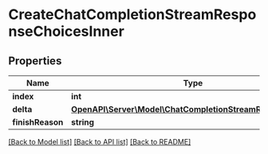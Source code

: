# CreateChatCompletionStreamResponseChoicesInner

## Properties
Name | Type | Description | Notes
------------ | ------------- | ------------- | -------------
**index** | **int** |  | [optional] 
**delta** | [**OpenAPI\Server\Model\ChatCompletionStreamResponseDelta**](ChatCompletionStreamResponseDelta.md) |  | [optional] 
**finishReason** | **string** |  | [optional] 

[[Back to Model list]](../README.md#documentation-for-models) [[Back to API list]](../README.md#documentation-for-api-endpoints) [[Back to README]](../README.md)


